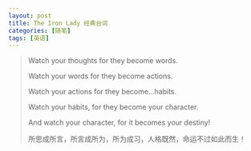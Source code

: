 ```yaml
---
layout: post
title: The Iron Lady 经典台词
categories: [随笔]
tags: [英语]
---
```

> Watch your thoughts for they become words.
> 
> Watch your words for they become actions.
> 
> Watch your actions for they become...habits.
> 
> Watch your habits, for they become your character.
> 
> And watch your character, for it becomes your destiny!
> 
> 所思成所言，所言成所为，所为成习，人格既然，命运不过如此而生！